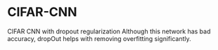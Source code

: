 # CIFAR-CNN
CIFAR CNN with dropout regularization
Although this network has bad accuracy, dropOut helps with removing overfitting significantly.
